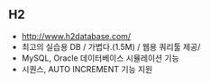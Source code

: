## H2
- http://www.h2database.com/
- 최고의 실습용 DB / 가볍다.(1.5M) / 웹용 쿼리툴 제공/ 
- MySQL, Oracle 데이터베이스 시뮬레이션 기능
- 시퀀스, AUTO INCREMENT 기능 지원


